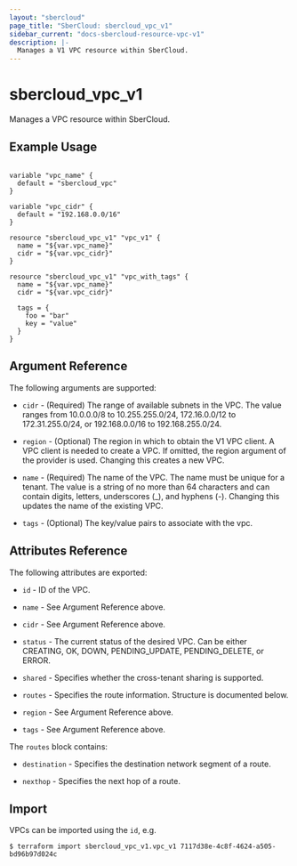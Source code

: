 ```yaml
---
layout: "sbercloud"
page_title: "SberCloud: sbercloud_vpc_v1"
sidebar_current: "docs-sbercloud-resource-vpc-v1"
description: |-
  Manages a V1 VPC resource within SberCloud.
---
```


# sbercloud_vpc_v1

Manages a VPC resource within SberCloud.

## Example Usage

```hcl

variable "vpc_name" {
  default = "sbercloud_vpc"
}

variable "vpc_cidr" {
  default = "192.168.0.0/16"
}

resource "sbercloud_vpc_v1" "vpc_v1" {
  name = "${var.vpc_name}"
  cidr = "${var.vpc_cidr}"
}

resource "sbercloud_vpc_v1" "vpc_with_tags" {
  name = "${var.vpc_name}"
  cidr = "${var.vpc_cidr}"

  tags = {
    foo = "bar"
    key = "value"
  }
}

```

## Argument Reference

The following arguments are supported:

* `cidr` - (Required) The range of available subnets in the VPC. The value ranges from 10.0.0.0/8 to 10.255.255.0/24, 172.16.0.0/12 to 172.31.255.0/24, or 192.168.0.0/16 to 192.168.255.0/24.

* `region` - (Optional) The region in which to obtain the V1 VPC client. A VPC client is needed to create a VPC. If omitted, the region argument of the provider is used. Changing this creates a new VPC.

* `name` - (Required) The name of the VPC. The name must be unique for a tenant. The value is a string of no more than 64 characters and can contain digits, letters, underscores (_), and hyphens (-). Changing this updates the name of the existing VPC.

* `tags` - (Optional) The key/value pairs to associate with the vpc.

## Attributes Reference

The following attributes are exported:

* `id` -  ID of the VPC.

* `name` -  See Argument Reference above.

* `cidr` - See Argument Reference above.

* `status` - The current status of the desired VPC. Can be either CREATING, OK, DOWN, PENDING_UPDATE, PENDING_DELETE, or ERROR.

* `shared` - Specifies whether the cross-tenant sharing is supported.

* `routes` - Specifies the route information. Structure is documented below.

* `region` - See Argument Reference above.

* `tags` - See Argument Reference above.

The `routes` block contains:

* `destination` - Specifies the destination network segment of a route.

* `nexthop` - Specifies the next hop of a route.

## Import

VPCs can be imported using the `id`, e.g.

```
$ terraform import sbercloud_vpc_v1.vpc_v1 7117d38e-4c8f-4624-a505-bd96b97d024c
```
